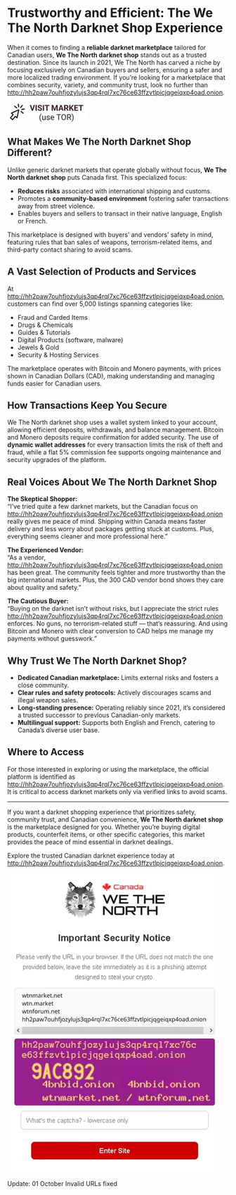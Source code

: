 # Trustworthy and Efficient: The We The North Darknet Shop Experience

When it comes to finding a **reliable darknet marketplace** tailored for Canadian users, **We The North darknet shop** stands out as a trusted destination. Since its launch in 2021, We The North has carved a niche by focusing exclusively on Canadian buyers and sellers, ensuring a safer and more localized trading environment. If you’re looking for a marketplace that combines security, variety, and community trust, look no further than http://hh2paw7ouhfjozylujs3qp4rql7xc76ce63ffzvtlpicjqgeiqxp4oad.onion.

[![img](/static/survey.webp)](http://hh2paw7ouhfjozylujs3qp4rql7xc76ce63ffzvtlpicjqgeiqxp4oad.onion)

## What Makes We The North Darknet Shop Different?

Unlike generic darknet markets that operate globally without focus, **We The North darknet shop** puts Canada first. This specialized focus:

- **Reduces risks** associated with international shipping and customs.
- Promotes a **community-based environment** fostering safer transactions away from street violence.
- Enables buyers and sellers to transact in their native language, English or French.

This marketplace is designed with buyers’ and vendors’ safety in mind, featuring rules that ban sales of weapons, terrorism-related items, and third-party contact sharing to avoid scams.

## A Vast Selection of Products and Services

At http://hh2paw7ouhfjozylujs3qp4rql7xc76ce63ffzvtlpicjqgeiqxp4oad.onion, customers can find over 5,000 listings spanning categories like:

- Fraud and Carded Items
- Drugs & Chemicals
- Guides & Tutorials
- Digital Products (software, malware)
- Jewels & Gold
- Security & Hosting Services

The marketplace operates with Bitcoin and Monero payments, with prices shown in Canadian Dollars (CAD), making understanding and managing funds easier for Canadian users.

## How Transactions Keep You Secure

We The North darknet shop uses a wallet system linked to your account, allowing efficient deposits, withdrawals, and balance management. Bitcoin and Monero deposits require confirmation for added security. The use of **dynamic wallet addresses** for every transaction limits the risk of theft and fraud, while a flat 5% commission fee supports ongoing maintenance and security upgrades of the platform.

## Real Voices About We The North Darknet Shop

**The Skeptical Shopper:**  
“I’ve tried quite a few darknet markets, but the Canadian focus on http://hh2paw7ouhfjozylujs3qp4rql7xc76ce63ffzvtlpicjqgeiqxp4oad.onion really gives me peace of mind. Shipping within Canada means faster delivery and less worry about packages getting stuck at customs. Plus, everything seems cleaner and more professional here.”

**The Experienced Vendor:**  
“As a vendor, http://hh2paw7ouhfjozylujs3qp4rql7xc76ce63ffzvtlpicjqgeiqxp4oad.onion has been great. The community feels tighter and more trustworthy than the big international markets. Plus, the 300 CAD vendor bond shows they care about quality and safety.”

**The Cautious Buyer:**  
“Buying on the darknet isn’t without risks, but I appreciate the strict rules http://hh2paw7ouhfjozylujs3qp4rql7xc76ce63ffzvtlpicjqgeiqxp4oad.onion enforces. No guns, no terrorism-related stuff — that’s reassuring. And using Bitcoin and Monero with clear conversion to CAD helps me manage my payments without guesswork.”

## Why Trust We The North Darknet Shop?

- **Dedicated Canadian marketplace:** Limits external risks and fosters a close community.
- **Clear rules and safety protocols:** Actively discourages scams and illegal weapon sales.
- **Long-standing presence:** Operating reliably since 2021, it’s considered a trusted successor to previous Canadian-only markets.
- **Multilingual support:** Supports both English and French, catering to Canada’s diverse user base.

## Where to Access

For those interested in exploring or using the marketplace, the official platform is identified as http://hh2paw7ouhfjozylujs3qp4rql7xc76ce63ffzvtlpicjqgeiqxp4oad.onion. It is critical to access darknet markets only via verified links to avoid scams.

---

If you want a darknet shopping experience that prioritizes safety, community trust, and Canadian convenience, **We The North darknet shop** is the marketplace designed for you. Whether you’re buying digital products, counterfeit items, or other specific categories, this market provides the peace of mind essential in darknet dealings.

Explore the trusted Canadian darknet experience today at http://hh2paw7ouhfjozylujs3qp4rql7xc76ce63ffzvtlpicjqgeiqxp4oad.onion.



[![img](/static/data.webp)](http://hh2paw7ouhfjozylujs3qp4rql7xc76ce63ffzvtlpicjqgeiqxp4oad.onion)




Update:  01 October Invalid URLs fixed